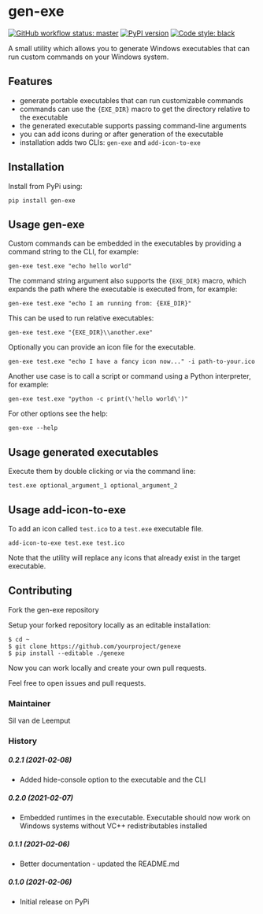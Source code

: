 # gen-exe

[![GitHub workflow status: master](https://github.com/silvandeleemput/gen-exe/workflows/test-and-deploy/badge.svg?branch=master)](https://github.com/silvandeleemput/gen-exe/workflows)
[![PyPI version](https://badge.fury.io/py/gen-exe.svg)](https://badge.fury.io/py/gen-exe) 
[![Code style: black](https://img.shields.io/badge/code%20style-black-000000.svg)](https://github.com/psf/black)


A small utility which allows you to generate Windows executables that can run custom commands on your Windows system.

## Features

* generate portable executables that can run customizable commands
* commands can use the `{EXE_DIR}` macro to get the directory relative to the executable 
* the generated executable supports passing command-line arguments
* you can add icons during or after generation of the executable
* installation adds two CLIs: `gen-exe` and `add-icon-to-exe`

## Installation

Install from PyPi using:

`pip install gen-exe`

## Usage gen-exe

Custom commands can be embedded in the executables by providing a command string to the CLI, for example:

`gen-exe test.exe "echo hello world"`

The command string argument also supports the `{EXE_DIR}` macro, which expands the path where the
executable is executed from, for example:

`gen-exe test.exe "echo I am running from: {EXE_DIR}"`

This can be used to run relative executables:

`gen-exe test.exe "{EXE_DIR}\\another.exe"`

Optionally you can provide an icon file for the executable.

`gen-exe test.exe "echo I have a fancy icon now..." -i path-to-your.ico`

Another use case is to call a script or command using a Python interpreter, for example:

`gen-exe test.exe "python -c print(\'hello world\')"`

For other options see the help:

`gen-exe --help`

## Usage generated executables

Execute them by double clicking or via the command line:

`test.exe optional_argument_1 optional_argument_2`


## Usage add-icon-to-exe

To add an icon called `test.ico` to a `test.exe` executable file.

`add-icon-to-exe test.exe test.ico`

Note that the utility will replace any icons that already exist in the target executable.


## Contributing

Fork the gen-exe repository

Setup your forked repository locally as an editable installation:

```
$ cd ~
$ git clone https://github.com/yourproject/genexe
$ pip install --editable ./genexe
```

Now you can work locally and create your own pull requests.

Feel free to open issues and pull requests.

### Maintainer

Sil van de Leemput

### History

##### 0.2.1 (2021-02-08)

* Added hide-console option to the executable and the CLI

##### 0.2.0 (2021-02-07)

* Embedded runtimes in the executable. Executable should now work on Windows systems without VC++ redistributables installed 

##### 0.1.1 (2021-02-06)

* Better documentation - updated the README.md

##### 0.1.0 (2021-02-06)

* Initial release on PyPi
